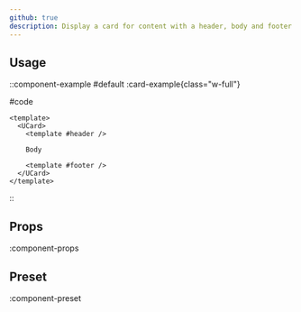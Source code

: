 ```yaml
---
github: true
description: Display a card for content with a header, body and footer.
---
```


## Usage

::component-example
#default
:card-example{class="w-full"}

#code
```vue
<template>
  <UCard>
    <template #header />

    Body

    <template #footer />
  </UCard>
</template>
```
::

## Props

:component-props

## Preset

:component-preset
